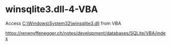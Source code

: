 # winsqlite3.dll-4-VBA

Access [C:\Windows\System32\winsqlite3.dll](https://renenyffenegger.ch/notes/Windows/dirs/Windows/System32/winsqlite3_dll) from VBA

https://renenyffenegger.ch/notes/development/databases/SQLite/VBA/index
